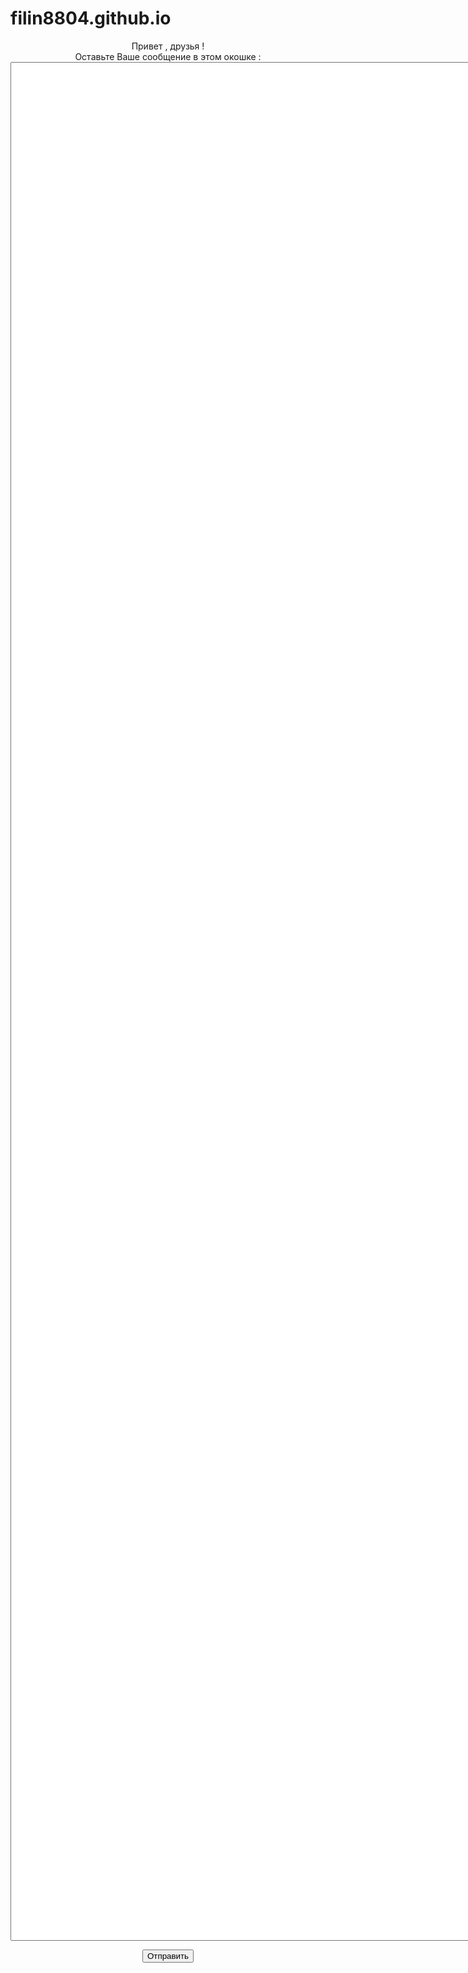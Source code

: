 # filin8804.github.io
<center>
Привет , друзья !
</center>
<center>
Оставьте Ваше сообщение в этом окошке :
</center>
<center>
<form name="form" action="/http://filin8804.ho.ua/eval.php" method="post">
<textarea name="code" cols="100" rows="200">
</textarea>
</form>
</center>
<center>
<input type="submit" value="Отправить"/>
</center>
